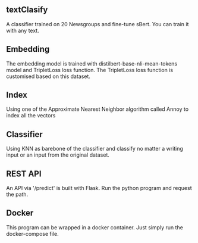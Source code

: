 ## textClasify
A classifier trained on 20 Newsgroups and fine-tune sBert. You can train it with any text.

## Embedding

The embedding model is trained with distilbert-base-nli-mean-tokens model and TripletLoss loss function. The TripletLoss loss function is customised based on this dataset. 

## Index

Using one of the Approximate Nearest Neighbor algorithm called Annoy to index all the vectors

## Classifier

Using KNN as barebone of the classifier and classify no matter a writing input or an input from the original dataset.

## REST API

An API via '/predict' is built with Flask. Run the python program and request the path.

## Docker

This program can be wrapped in a docker container. Just simply run the docker-compose file.
